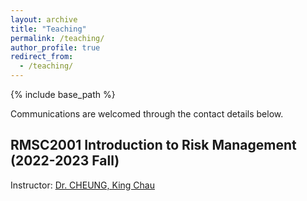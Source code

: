 ```yaml
---
layout: archive
title: "Teaching"
permalink: /teaching/
author_profile: true
redirect_from:
  - /teaching/
---
```


{% include base_path %}

Communications are welcomed through the contact details below.

## RMSC2001  Introduction to Risk Management (2022-2023 Fall)
Instructor: [Dr. CHEUNG, King Chau](https://www.sta.cuhk.edu.hk/peoples/simonkc/)
